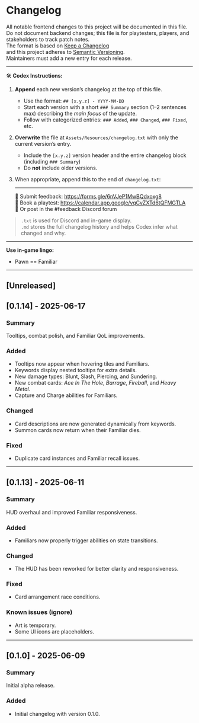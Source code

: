 # Changelog

All notable frontend changes to this project will be documented in this file.  
Do not document backend changes; this file is for playtesters, players, and stakeholders to track patch notes.  
The format is based on [Keep a Changelog](https://keepachangelog.com/en/1.1.0)  
and this project adheres to [Semantic Versioning](https://semver.org/spec/v2.0.0.html).  
Maintainers must add a new entry for each release.

---

🛠️ **Codex Instructions:**

1. **Append** each new version’s changelog at the top of this file.  
   - Use the format: `## [x.y.z] - YYYY-MM-DD`  
   - Start each version with a short `### Summary` section (1–2 sentences max) describing the *main focus* of the update.  
   - Follow with categorized entries: `### Added`, `### Changed`, `### Fixed`, etc.

2. **Overwrite** the file at `Assets/Resources/changelog.txt` with only the current version’s entry.  
   - Include the `[x.y.z]` version header and the entire changelog block (including `### Summary`)  
   - Do **not** include older versions.

3. When appropriate, append this to the end of `changelog.txt`:  

   ---
   📝 Submit feedback: https://forms.gle/6nVJeP1MwBQdxoxg8  
   📅 Book a playtest: https://calendar.app.google/vqCvZXTd6tQFMGTLA  
   💬 Or post in the #feedback Discord forum

> `.txt` is used for Discord and in-game display.  
> `.md` stores the full changelog history and helps Codex infer what changed and why.

---

**Use in-game lingo:**
- Pawn == Familiar

---

## [Unreleased]

## [0.1.14] - 2025-06-17  
### Summary  
Tooltips, combat polish, and Familiar QoL improvements.  

### Added  
- Tooltips now appear when hovering tiles and Familiars.  
- Keywords display nested tooltips for extra details.  
- New damage types: Blunt, Slash, Piercing, and Sundering.  
- New combat cards: *Ace In The Hole*, *Barrage*, *Fireball*, and *Heavy Metal*.  
- Capture and Charge abilities for Familiars.  

### Changed  
- Card descriptions are now generated dynamically from keywords.  
- Summon cards now return when their Familiar dies.  

### Fixed  
- Duplicate card instances and Familiar recall issues.  

---

## [0.1.13] - 2025-06-11  
### Summary  
HUD overhaul and improved Familiar responsiveness.  

### Added  
- Familiars now properly trigger abilities on state transitions.  

### Changed  
- The HUD has been reworked for better clarity and responsiveness.  

### Fixed  
- Card arrangement race conditions.  

### Known issues (ignore)  
- Art is temporary.  
- Some UI icons are placeholders.  

---

## [0.1.0] - 2025-06-09  
### Summary  
Initial alpha release.  

### Added  
- Initial changelog with version 0.1.0.  
